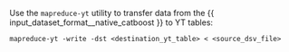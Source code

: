 
Use the `mapreduce-yt` utility to transfer data from the {{ input_dataset_format__native_catboost }} to YT tables:
```
mapreduce-yt -write -dst <destination_yt_table> < <source_dsv_file>
```
